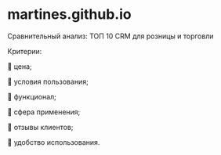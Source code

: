 # martines.github.io
Сравнительный анализ: ТОП 10 CRM для розницы и торговли

Критерии:

	цена;

	условия пользования;

	функционал;

	сфера применения;

	отзывы клиентов;

	удобство использования.


